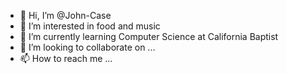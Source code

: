 - 👋 Hi, I’m @John-Case
- 👀 I’m interested in food and music
- 🌱 I’m currently learning Computer Science at California Baptist
- 💞️ I’m looking to collaborate on ...
- 📫 How to reach me ...

<!---
John-Case/John-Case is a ✨ special ✨ repository because its `README.md` (this file) appears on your GitHub profile.
You can click the Preview link to take a look at your changes.
--->

